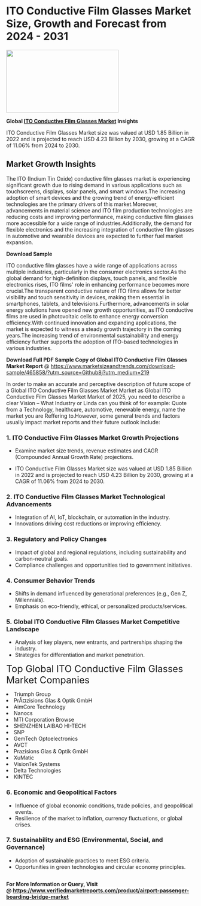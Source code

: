 <H1>ITO Conductive Film Glasses Market Size, Growth and Forecast from 2024 - 2031</H1><img class="aligncenter size-medium wp-image-584254" src="https://thirdeyenews.in/wp-content/uploads/2024/09/Global-Market-Research-300x168.jpeg" alt="" width="300" height="168" /><p><strong>Global&nbsp;<a href="https://www.marketsizeandtrends.com/download-sample/465858/?utm_source=Github8j?utm_medium=219">ITO Conductive Film Glasses Market</a> Insights</strong></p><p>ITO Conductive Film Glasses Market size was valued at USD 1.85 Billion in 2022 and is projected to reach USD 4.23 Billion by 2030, growing at a CAGR of 11.06% from 2024 to 2030.</p><p><h2>Market Growth Insights</h2> <p>The ITO (Indium Tin Oxide) conductive film glasses market is experiencing significant growth due to rising demand in various applications such as touchscreens, displays, solar panels, and smart windows.The increasing adoption of smart devices and the growing trend of energy-efficient technologies are the primary drivers of this market.Moreover, advancements in material science and ITO film production technologies are reducing costs and improving performance, making conductive film glasses more accessible for a wide range of industries.Additionally, the demand for flexible electronics and the increasing integration of conductive film glasses in automotive and wearable devices are expected to further fuel market expansion.</p> <p><strong>Download Sample</strong></p> <p>ITO conductive film glasses have a wide range of applications across multiple industries, particularly in the consumer electronics sector.As the global demand for high-definition displays, touch panels, and flexible electronics rises, ITO films' role in enhancing performance becomes more crucial.The transparent conductive nature of ITO films allows for better visibility and touch sensitivity in devices, making them essential in smartphones, tablets, and televisions.Furthermore, advancements in solar energy solutions have opened new growth opportunities, as ITO conductive films are used in photovoltaic cells to enhance energy conversion efficiency.With continued innovation and expanding applications, the market is expected to witness a steady growth trajectory in the coming years.The increasing trend of environmental sustainability and energy efficiency further supports the adoption of ITO-based technologies in various industries.</p> <p><span class=""><strong>Download Full PDF Sample Copy of Global ITO Conductive Film Glasses Market Report</strong> @ <a href="https://www.marketsizeandtrends.com/download-sample/465858/?utm_source=Github8j?utm_medium=219" target="_blank">https://www.marketsizeandtrends.com/download-sample/465858/?utm_source=Github8j?utm_medium=219</a></span></p><p>In order to make an accurate and perceptive description of future scope of a Global&nbsp;ITO Conductive Film Glasses Market Market as Global&nbsp;ITO Conductive Film Glasses Market Market of 2025, you need to describe a clear Vision &ndash; What Industry or Linda can you think of for example: Quote from a Technology, healthcare, automotive, renewable energy, name the market you are Reffering to.However, some general trends and factors usually impact market reports and their future outlook include:</p><h3>1.&nbsp;<strong>ITO Conductive Film Glasses Market Growth Projections</strong></h3><ul><li>Examine market size trends, revenue estimates and CAGR (Compounded Annual Growth Rate) projections.</li><li><p>ITO Conductive Film Glasses Market size was valued at USD 1.85 Billion in 2022 and is projected to reach USD 4.23 Billion by 2030, growing at a CAGR of 11.06% from 2024 to 2030.</p></li></ul><h3>2.&nbsp;<strong>ITO Conductive Film Glasses Market Technological Advancements</strong></h3><ul><li>Integration of AI, IoT, blockchain, or automation in the industry.</li><li>Innovations driving cost reductions or improving efficiency.</li></ul><h3>3.&nbsp;<strong>Regulatory and Policy Changes</strong></h3><ul><li>Impact of global and regional regulations, including sustainability and carbon-neutral goals.</li><li>Compliance challenges and opportunities tied to government initiatives.</li></ul><h3>4.&nbsp;<strong>Consumer Behavior Trends</strong></h3><ul><li>Shifts in demand influenced by generational preferences (e.g., Gen Z, Millennials).</li><li>Emphasis on eco-friendly, ethical, or personalized products/services.</li></ul><h3>5.&nbsp;<strong>Global ITO Conductive Film Glasses Market Competitive Landscape</strong></h3><ul><li>Analysis of key players, new entrants, and partnerships shaping the industry.</li><li>Strategies for differentiation and market penetration.</li></ul><p data-pm-slice="1 1 []"><span style="color: inherit; font-family: inherit; font-size: 25px;">Top Global ITO Conductive Film Glasses Market Companies</span></p><div class="" data-test-id=""><p><li>Triumph Group</li><li> PrÃ¤zisions Glas & Optik GmbH</li><li> AimCore Technology</li><li> Nanocs</li><li> MTI Corporation Browse</li><li> SHENZHEN LAIBAO HI-TECH</li><li> SNP</li><li> GemTech Optoelectronics</li><li> AVCT</li><li> Prazisions Glas & Optik GmbH</li><li> XuMatic</li><li> VisionTek Systems</li><li> Delta Technologies</li><li> KINTEC</li></p></div><h3>6.&nbsp;<strong>Economic and Geopolitical Factors</strong></h3><ul><li>Influence of global economic conditions, trade policies, and geopolitical events.</li><li>Resilience of the market to inflation, currency fluctuations, or global crises.</li></ul><h3>7.&nbsp;<strong>Sustainability and ESG (Environmental, Social, and Governance)</strong></h3><ul><li>Adoption of sustainable practices to meet ESG criteria.</li><li>Opportunities in green technologies and circular economy principles.</li></ul><h2><strong style="font-size: 14px;">For More Information or Query, Visit @&nbsp;</strong><a style="background-color: #ffffff; font-size: 14px;" href="https://www.marketsizeandtrends.com/report/ito-conductive-film-glasses-market/" target="_blank">https://www.verifiedmarketreports.com/product/airport-passenger-boarding-bridge-market</a></h2>